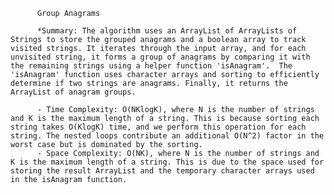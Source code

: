 
          Group Anagrams

          *Summary: The algorithm uses an ArrayList of ArrayLists of Strings to store the grouped anagrams and a boolean array to track visited strings. It iterates through the input array, and for each unvisited string, it forms a group of anagrams by comparing it with the remaining strings using a helper function 'isAnagram'.  The 'isAnagram' function uses character arrays and sorting to efficiently determine if two strings are anagrams. Finally, it returns the ArrayList of anagram groups.

          - Time Complexity: O(NKlogK), where N is the number of strings and K is the maximum length of a string. This is because sorting each string takes O(KlogK) time, and we perform this operation for each string. The nested loops contribute an additional O(N^2) factor in the worst case but is dominated by the sorting.
          - Space Complexity: O(NK), where N is the number of strings and K is the maximum length of a string. This is due to the space used for storing the result ArrayList and the temporary character arrays used in the isAnagram function.
          
